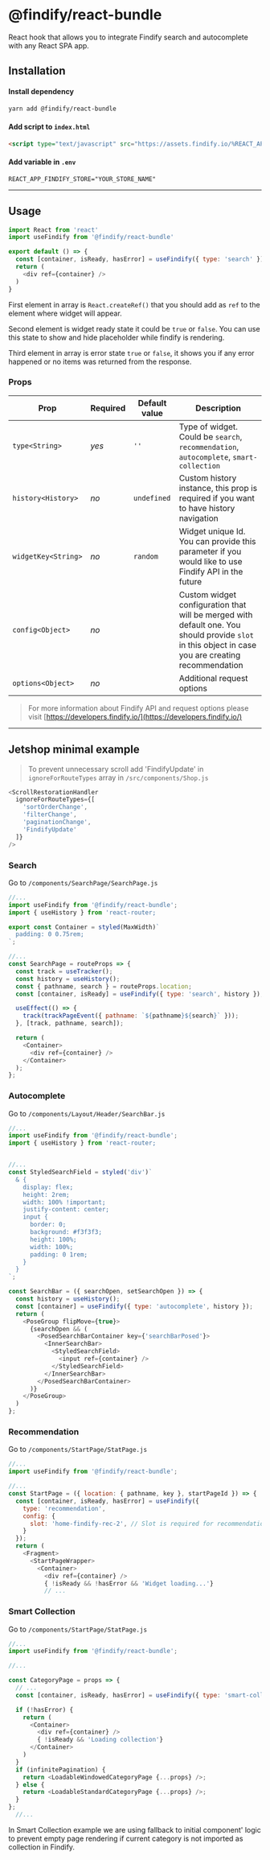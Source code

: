 # @findify/react-bundle
React hook that allows you to integrate Findify search and autocomplete with any React SPA app.

## Installation

#### Install dependency
```bash
yarn add @findify/react-bundle
```

#### Add script to `index.html`
```html
<script type="text/javascript" src="https://assets.findify.io/%REACT_APP_FINDIFY_STORE%.min.js"></script>

```

#### Add variable in `.env`
```
REACT_APP_FINDIFY_STORE="YOUR_STORE_NAME"
```
---
## Usage
```javascript
import React from 'react'
import useFindify from '@findify/react-bundle'

export default () => {
  const [container, isReady, hasError] = useFindify({ type: 'search' })
  return (
    <div ref={container} />
  )
}
```

First element in array is `React.createRef()` that you should add as `ref` to the element where widget will appear.

Second element is widget ready state it could be `true` or `false`. You can use this state to show and hide placeholder while findify is rendering.

Third element in array is error state `true` or `false`, it shows you if any error happened
 or no items was returned from the response.

### Props

| Prop | Required | Default value | Description |
|---|---|---|---|
| `type<String>` | *yes* | `''`| Type of widget. Could be `search`, `recommendation`, `autocomplete`, `smart-collection` |
| `history<History>` | *no* | `undefined`| Custom history instance, this prop is required if you want to have history navigation |
| `widgetKey<String>` | *no* | `random`| Widget unique Id. You can provide this parameter if you would like to use Findify API in the future |
| `config<Object>` | *no* | | Custom widget configuration that will be merged with default one. You should provide `slot` in this object in case you are creating recommendation |
| `options<Object>` | *no* | | Additional request options |

> For more information about Findify API and request options please visit [https://developers.findify.io/](https://developers.findify.io/)


---
## Jetshop minimal example

> To prevent unnecessary scroll add 'FindifyUpdate' in `ignoreForRouteTypes` array in `/src/components/Shop.js`
```javascript
<ScrollRestorationHandler
  ignoreForRouteTypes={[
    'sortOrderChange',
    'filterChange',
    'paginationChange',
    'FindifyUpdate'
  ]}
/>
```

### Search
Go to `/components/SearchPage/SearchPage.js` 
```javascript
//...
import useFindify from '@findify/react-bundle';
import { useHistory } from 'react-router;

export const Container = styled(MaxWidth)`
  padding: 0 0.75rem;
`;

//...
const SearchPage = routeProps => {
  const track = useTracker();
  const history = useHistory();
  const { pathname, search } = routeProps.location;
  const [container, isReady] = useFindify({ type: 'search', history });

  useEffect(() => {
    track(trackPageEvent({ pathname: `${pathname}${search}` }));
  }, [track, pathname, search]);

  return (
    <Container>
      <div ref={container} />
    </Container>
  );
};
```

### Autocomplete
Go to `/components/Layout/Header/SearchBar.js`
```javascript
//...
import useFindify from '@findify/react-bundle';
import { useHistory } from 'react-router;


//...
const StyledSearchField = styled('div')`
  & {
    display: flex;
    height: 2rem;
    width: 100% !important;
    justify-content: center;
    input {
      border: 0;
      background: #f3f3f3;
      height: 100%;
      width: 100%;
      padding: 0 1rem;
    }
  }
`;

const SearchBar = ({ searchOpen, setSearchOpen }) => {
  const history = useHistory();
  const [container] = useFindify({ type: 'autocomplete', history });
  return (
    <PoseGroup flipMove={true}>
      {searchOpen && (
        <PosedSearchBarContainer key={'searchBarPosed'}>
          <InnerSearchBar>
            <StyledSearchField>
              <input ref={container} />
            </StyledSearchField>
          </InnerSearchBar>
        </PosedSearchBarContainer>
      )}
    </PoseGroup>
  )
};
```

### Recommendation
Go to `/components/StartPage/StatPage.js`
```javascript
//...
import useFindify from '@findify/react-bundle';

//...
const StartPage = ({ location: { pathname, key }, startPageId }) => {
  const [container, isReady, hasError] = useFindify({
    type: 'recommendation',
    config: {
      slot: 'home-findify-rec-2', // Slot is required for recommendations
    }
  });
  return (
    <Fragment>
      <StartPageWrapper>
        <Container>
          <div ref={container} />
          { !isReady && !hasError && 'Widget loading...'}
          // ...
```

### Smart Collection
Go to `/components/StartPage/StatPage.js`
```javascript
//...
import useFindify from '@findify/react-bundle';

//...

const CategoryPage = props => {
  // ...
  const [container, isReady, hasError] = useFindify({ type: 'smart-collection' });

  if (!hasError) {
    return (
      <Container>
        <div ref={container} />
        { !isReady && 'Loading collection'}
      </Container>
    )
  }
  if (infinitePagination) {
    return <LoadableWindowedCategoryPage {...props} />;
  } else {
    return <LoadableStandardCategoryPage {...props} />;
  }
};
  //...
```
In Smart Collection example we are using fallback to initial component' logic to prevent empty page rendering if current category is not imported as collection in Findify.
        